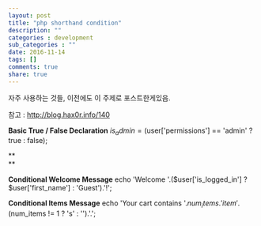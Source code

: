 ```yaml
---
layout: post
title: "php shorthand condition"
description: ""
categories : development
sub_categories : ""
date: 2016-11-14
tags: []
comments: true
share: true
---
```


자주 사용하는 것들, 이전에도 이 주제로 포스트한게있음.

참고 : http://blog.hax0r.info/140

  

  

**Basic True / False Declaration**
    $is_admin = ($user['permissions'] == 'admin' ? true : false);

**  
**

**Conditional Welcome Message**
    echo 'Welcome '.($user['is_logged_in'] ? $user['first_name'] : 'Guest').'!';

  

**Conditional Items Message**
    echo 'Your cart contains '.$num_items.' item'.($num_items != 1 ? 's' : '').'.';

